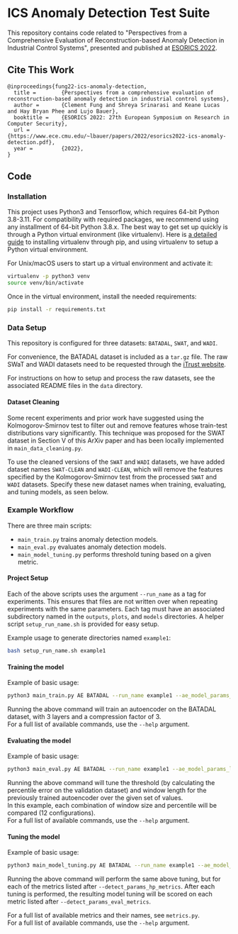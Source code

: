# ICS Anomaly Detection Test Suite

This repository contains code related to "Perspectives from a Comprehensive Evaluation of Reconstruction-based Anomaly Detection in Industrial Control Systems", presented and published at [ESORICS 2022](https://esorics2022.compute.dtu.dk/). 

## Cite This Work

    @inproceedings{fung22-ics-anomaly-detection,
      title =        {Perspectives from a comprehensive evaluation of reconstruction-based anomaly detection in industrial control systems},
      author =       {Clement Fung and Shreya Srinarasi and Keane Lucas and Hay Bryan Phee and Lujo Bauer},
      booktitle =    {ESORICS 2022: 27th European Symposium on Research in Computer Security},
      url =          {https://www.ece.cmu.edu/~lbauer/papers/2022/esorics2022-ics-anomaly-detection.pdf},
      year =         {2022},
    }

## Code

### Installation

This project uses Python3 and Tensorflow, which requires 64-bit Python 3.8-3.11.
For compatibility with required packages, we recommend using any installment of 64-bit Python 3.8.x. 
The best way to get set up quickly is through a Python virtual environment (like virtualenv).
Here is [a detailed guide](https://packaging.python.org/en/latest/guides/installing-using-pip-and-virtual-environments/#installing-packages-using-pip-and-virtual-environments) to installing virtualenv through pip, and using virtualenv to setup a Python virtual environment.

For Unix/macOS users to start up a virtual environment and activate it:  
```sh
virtualenv -p python3 venv  
source venv/bin/activate
```

Once in the virtual environment, install the needed requirements:
```sh
pip install -r requirements.txt
```

### Data Setup

This repository is configured for three datasets: `BATADAL`, `SWAT`, and `WADI`.

For convenience, the BATADAL dataset is included as a `tar.gz` file. 
The raw SWaT and WADI datasets need to be requested through the [iTrust website](https://itrust.sutd.edu.sg/itrust-labs_datasets/).

For instructions on how to setup and process the raw datasets, see the associated README files in the `data` directory.

#### Dataset Cleaning

Some recent experiments and prior work have suggested using the Kolmogorov-Smirnov test to filter out and remove features whose train-test distributions vary significantly. This technique was proposed for the SWAT dataset in Section V of this ArXiv paper and has been locally implemented in `main_data_cleaning.py`.

To use the cleaned versions of the `SWAT` and `WADI` datasets, we have added dataset names `SWAT-CLEAN` and `WADI-CLEAN`, which will remove the features specified by the Kolmogorov-Smirnov test from the processed `SWAT` and `WADI` datasets. Specify these new dataset names when training, evaluating, and tuning models, as seen below.

### Example Workflow 

There are three main scripts:
- `main_train.py` trains anomaly detection models.
- `main_eval.py` evaluates anomaly detection models.
- `main_model_tuning.py` performs threshold tuning based on a given metric.

#### Project Setup

Each of the above scripts uses the argument `--run_name` as a tag for experiments. This ensures that files are not written over when repeating experiments with the same parameters. Each tag must have an associated subdirectory named in the `outputs`, `plots`, and `models` directories. A helper script `setup_run_name.sh` is provided for easy setup.

Example usage to generate directories named `example1`:
```sh
bash setup_run_name.sh example1
```

#### Training the model

Example of basic usage: 
```sh
python3 main_train.py AE BATADAL --run_name example1 --ae_model_params_layers 3 --ae_model_params_cf 3
```

Running the above command will train an autoencoder on the BATADAL dataset, with 3 layers and a compression factor of 3.  
For a full list of available commands, use the `--help` argument.

#### Evaluating the model

Example of basic usage: 
```sh
python3 main_eval.py AE BATADAL --run_name example1 --ae_model_params_layers 3 --ae_model_params_cf 3 --detect_params_windows 1 3 5 10 --detect_params_percentile 0.95 0.99 0.995
```

Running the above command will tune the threshold (by calculating the percentile error on the validation dataset) and window length for the previously trained autoencoder over the given set of values.  
In this example, each combination of window size and percentile will be compared (12 configurations).  
For a full list of available commands, use the `--help` argument.

#### Tuning the model

Example of basic usage:
```sh
python3 main_model_tuning.py AE BATADAL --run_name example1 --ae_model_params_layers 3 --ae_model_params_cf 3 --detect_params_hp_metrics F1 SF1 SFB13 SFB31 --detect_params_eval_metrics F1 SF1 SFB13 SFB31
```
Running the above command will perform the same above tuning, but for each of the metrics listed after `--detect_params_hp_metrics`. After each tuning is performed, the resulting model tuning will be scored on each metric listed after `--detect_params_eval_metrics`.

For a full list of available metrics and their names, see `metrics.py`.  
For a full list of available commands, use the `--help` argument.




